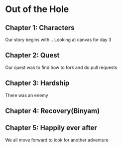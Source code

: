 # Out of the Hole

## Chapter 1: Characters

Our story begins with... Looking at canvas for day 3


## Chapter 2: Quest
Our quest was to find how to fork and do pull requests

## Chapter 3: Hardship
There was an enemy

## Chapter 4: Recovery(Binyam)


## Chapter 5: Happily ever after

We all move forward to look for another adventure
